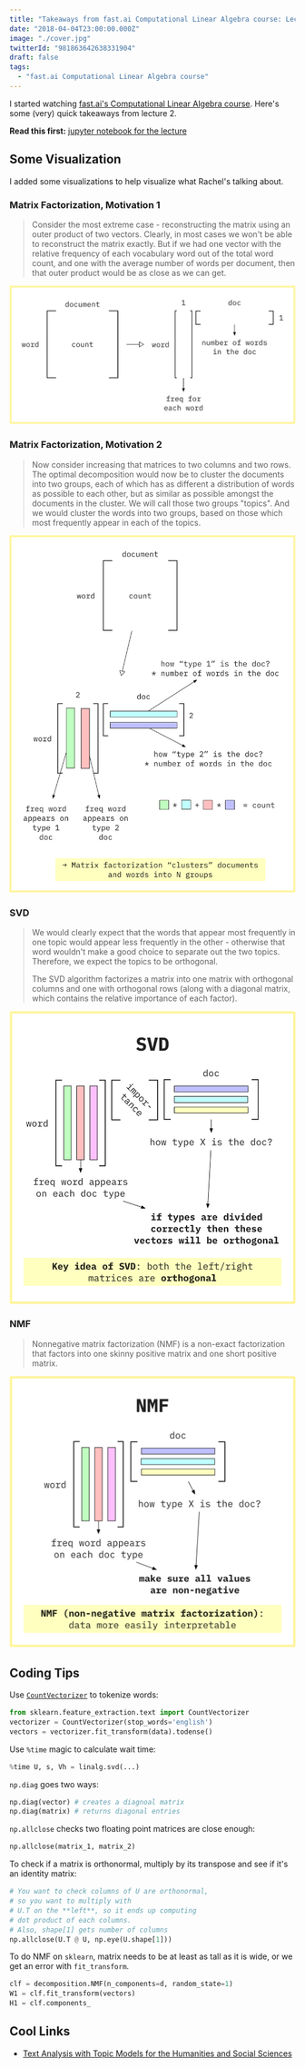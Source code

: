 ```yaml
---
title: "Takeaways from fast.ai Computational Linear Algebra course: Lecture 2"
date: "2018-04-04T23:00:00.000Z"
image: "./cover.jpg"
twitterId: "981863642638331904"
draft: false
tags:
  - "fast.ai Computational Linear Algebra course"
---
```


I started watching [fast.ai's Computational Linear Algebra course](http://www.fast.ai/2017/07/17/num-lin-alg/). Here's some (very) quick takeaways from lecture 2.

<post-separator></post-separator>

<div><responsive-iframe width="560" height="315" src="https://www.youtube.com/embed/kgd40iDT8yY" frameborder="0" allow="autoplay; encrypted-media" allowfullscreen></responsive-iframe></div>

**Read this first:** [jupyter notebook for the lecture](https://github.com/fastai/numerical-linear-algebra/blob/master/nbs/2.%20Topic%20Modeling%20with%20NMF%20and%20SVD.ipynb)

## Some Visualization

I added some visualizations to help visualize what Rachel's talking about.

### Matrix Factorization, Motivation 1

> Consider the most extreme case - reconstructing the matrix using an outer product of two vectors. Clearly, in most cases we won't be able to reconstruct the matrix exactly. But if we had one vector with the relative frequency of each vocabulary word out of the total word count, and one with the average number of words per document, then that outer product would be as close as we can get.

![](./v1.png)

### Matrix Factorization, Motivation 2

> Now consider increasing that matrices to two columns and two rows. The optimal decomposition would now be to cluster the documents into two groups, each of which has as different a distribution of words as possible to each other, but as similar as possible amongst the documents in the cluster. We will call those two groups "topics". And we would cluster the words into two groups, based on those which most frequently appear in each of the topics.

![](./v2.png)

### SVD

> We would clearly expect that the words that appear most frequently in one topic would appear less frequently in the other - otherwise that word wouldn't make a good choice to separate out the two topics. Therefore, we expect the topics to be orthogonal.
>
> The SVD algorithm factorizes a matrix into one matrix with orthogonal columns and one with orthogonal rows (along with a diagonal matrix, which contains the relative importance of each factor).

![](./v3.png)

### NMF

> Nonnegative matrix factorization (NMF) is a non-exact factorization that factors into one skinny positive matrix and one short positive matrix.

![](./v4.png)

## Coding Tips

Use [`CountVectorizer`](http://scikit-learn.org/stable/modules/feature_extraction.html#text-feature-extraction) to tokenize words:

```python
from sklearn.feature_extraction.text import CountVectorizer
vectorizer = CountVectorizer(stop_words='english')
vectors = vectorizer.fit_transform(data).todense()
```

Use `%time` magic to calculate wait time:

```python
%time U, s, Vh = linalg.svd(...)
```

`np.diag` goes two ways:

```python
np.diag(vector) # creates a diagnoal matrix
np.diag(matrix) # returns diagonal entries
```

`np.allclose` checks two floating point matrices are close enough:

```python
np.allclose(matrix_1, matrix_2)
```

To check if a matrix is orthonormal, multiply by its transpose and see if it's an identity matrix:

```python
# You want to check columns of U are orthonormal,
# so you want to multiply with
# U.T on the **left**, so it ends up computing
# dot product of each columns.
# Also, shape[1] gets number of columns
np.allclose(U.T @ U, np.eye(U.shape[1]))
```

To do NMF on `sklearn`, matrix needs to be at least as tall as it is wide, or we get an error with `fit_transform`.

```python
clf = decomposition.NMF(n_components=d, random_state=1)
W1 = clf.fit_transform(vectors)
H1 = clf.components_
```

## Cool Links

- [Text Analysis with Topic Models for the Humanities and Social Sciences](https://de.dariah.eu/tatom/index.html)
